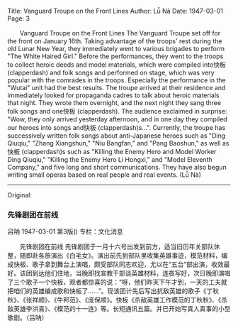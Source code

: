 Title: Vanguard Troupe on the Front Lines
Author: Lǚ Nà
Date: 1947-03-01
Page: 3

　　Vanguard Troupe on the Front Lines
    The Vanguard Troupe set off for the front on January 16th. Taking advantage of the troops' rest during the old Lunar New Year, they immediately went to various brigades to perform "The White Haired Girl." Before the performances, they went to the troops to collect heroic deeds and model materials, which were compiled into快板 (clapperdash) and folk songs and performed on stage, which was very popular with the comrades in the troops. Especially the performance in the "Wutai" unit had the best results. The troupe arrived at their residence and immediately looked for propaganda cadres to talk about heroic materials that night. They wrote them overnight, and the next night they sang three folk songs and one快板 (clapperdash). The audience exclaimed in surprise: "Wow, they only arrived yesterday afternoon, and in one day they compiled our heroes into songs and快板 (clapperdash)s...". Currently, the troupe has successively written folk songs about anti-Japanese heroes such as "Ding Qiuqiu," "Zhang Xiangshun," "Niu Bangfan," and "Pang Baoshun," as well as快板 (clapperdash)s such as "Killing the Enemy Hero and Model Worker Ding Qiuqiu," "Killing the Enemy Hero Li Hongxi," and "Model Eleventh Company," and five long and short communications. They have also begun writing small operas based on real people and real events. (Lǚ Nà)



<hr /> 

Original: 


### 先锋剧团在前线
吕呐
1947-03-01
第3版()
专栏：文化消息

　　先锋剧团在前线
    先锋剧团于一月十六号出发到前方，适当旧历年关部队休整，随即赴各旅演出《白毛女》。演出前先到部队里收集英雄事迹，模范材料，编成快板、歌子拿到舞台上演唱，颇受部队同志欢迎，尤以在“五台”部出演，收效最好。该团到达他们住地，当晚即找宣教干部谈英雄材料，连夜写好，次日晚即演唱了三个歌子一个快板，观者都惊喜的说：“呀，他们昨天下午才到，一天的工夫就把咱们的英雄编成歌和快板了……”。现该团计先后写出抗敌英雄的歌子《丁秋秋》、《张祥顺》、《牛邦范》、《庞保顺》。快板《杀敌英雄工作模范的丁秋秋》、《杀敌英雄李洪喜》、《模范的十一连》等。长短通讯五篇。并已开始写真人真事的小型歌剧。（吕呐）
